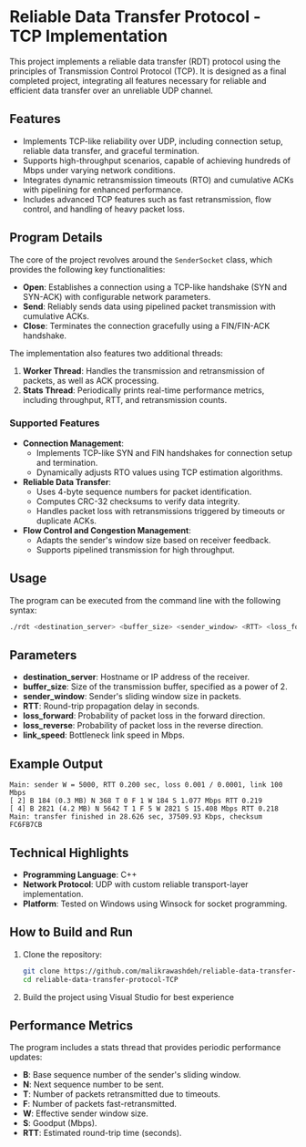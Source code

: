 # Reliable Data Transfer Protocol - TCP Implementation

This project implements a reliable data transfer (RDT) protocol using the principles of Transmission Control Protocol (TCP). It is designed as a final completed project, integrating all features necessary for reliable and efficient data transfer over an unreliable UDP channel.

## Features

- Implements TCP-like reliability over UDP, including connection setup, reliable data transfer, and graceful termination.
- Supports high-throughput scenarios, capable of achieving hundreds of Mbps under varying network conditions.
- Integrates dynamic retransmission timeouts (RTO) and cumulative ACKs with pipelining for enhanced performance.
- Includes advanced TCP features such as fast retransmission, flow control, and handling of heavy packet loss.

## Program Details

The core of the project revolves around the `SenderSocket` class, which provides the following key functionalities:

- **Open**: Establishes a connection using a TCP-like handshake (SYN and SYN-ACK) with configurable network parameters.
- **Send**: Reliably sends data using pipelined packet transmission with cumulative ACKs.
- **Close**: Terminates the connection gracefully using a FIN/FIN-ACK handshake.

The implementation also features two additional threads:
1. **Worker Thread**: Handles the transmission and retransmission of packets, as well as ACK processing.
2. **Stats Thread**: Periodically prints real-time performance metrics, including throughput, RTT, and retransmission counts.

### Supported Features
- **Connection Management**:
  - Implements TCP-like SYN and FIN handshakes for connection setup and termination.
  - Dynamically adjusts RTO values using TCP estimation algorithms.
- **Reliable Data Transfer**:
  - Uses 4-byte sequence numbers for packet identification.
  - Computes CRC-32 checksums to verify data integrity.
  - Handles packet loss with retransmissions triggered by timeouts or duplicate ACKs.
- **Flow Control and Congestion Management**:
  - Adapts the sender's window size based on receiver feedback.
  - Supports pipelined transmission for high throughput.

## Usage

The program can be executed from the command line with the following syntax:

```bash
./rdt <destination_server> <buffer_size> <sender_window> <RTT> <loss_forward> <loss_reverse> <link_speed>
```
## Parameters

- **destination_server**: Hostname or IP address of the receiver.
- **buffer_size**: Size of the transmission buffer, specified as a power of 2.
- **sender_window**: Sender's sliding window size in packets.
- **RTT**: Round-trip propagation delay in seconds.
- **loss_forward**: Probability of packet loss in the forward direction.
- **loss_reverse**: Probability of packet loss in the reverse direction.
- **link_speed**: Bottleneck link speed in Mbps.

## Example Output

```plaintext
Main: sender W = 5000, RTT 0.200 sec, loss 0.001 / 0.0001, link 100 Mbps
[ 2] B 184 (0.3 MB) N 368 T 0 F 1 W 184 S 1.077 Mbps RTT 0.219
[ 4] B 2821 (4.2 MB) N 5642 T 1 F 5 W 2821 S 15.408 Mbps RTT 0.218
Main: transfer finished in 28.626 sec, 37509.93 Kbps, checksum FC6FB7CB
```
## Technical Highlights

- **Programming Language**: C++
- **Network Protocol**: UDP with custom reliable transport-layer implementation.
- **Platform**: Tested on Windows using Winsock for socket programming.

## How to Build and Run

1. Clone the repository:
   ```bash
   git clone https://github.com/malikrawashdeh/reliable-data-transfer-protocol-TCP/
   cd reliable-data-transfer-protocol-TCP
    ```
1. Build the project using Visual Studio for best experience

## Performance Metrics

The program includes a stats thread that provides periodic performance updates:

- **B**: Base sequence number of the sender's sliding window.
- **N**: Next sequence number to be sent.
- **T**: Number of packets retransmitted due to timeouts.
- **F**: Number of packets fast-retransmitted.
- **W**: Effective sender window size.
- **S**: Goodput (Mbps).
- **RTT**: Estimated round-trip time (seconds).


